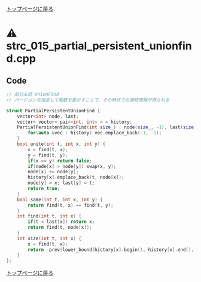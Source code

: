 <!-- mathjax config similar to math.stackexchange -->
<script type="text/x-mathjax-config">
MathJax.Hub.Config({
  jax: ["input/TeX", "output/HTML-CSS"],
  tex2jax: {
    inlineMath: [ ['$', '$'] ],
    displayMath: [ ['$$', '$$']],
    processEscapes: true,
    skipTags: ['script', 'noscript', 'style', 'textarea', 'pre', 'code']
  },
  messageStyle: "none",
  "HTML-CSS": { preferredFont: "TeX", availableFonts: ["STIX","TeX"] }
});
</script>
<script src="http://cdn.mathjax.org/mathjax/latest/MathJax.js?config=TeX-AMS_HTML" type="text/javascript"></script>

<script type="text/javascript" src="https://cdnjs.cloudflare.com/ajax/libs/jquery/3.4.1/jquery.min.js"></script>
<link rel="stylesheet" href="../css/copy-button.css" />
<script type="text/javascript" src="../js/balloons.js"></script>
<script type="text/javascript" src="../js/copy-button.js"></script>



[トップページに戻る](../index.html)

# :warning: strc\_015\_partial\_persistent\_unionfind.cpp

## Code

```cpp
// 部分永続 UnionFind
// バージョンを指定して関数を動かすことで、その時点での連結情報が得られる

struct PartialPersistentUnionFind {
    vector<int> node, last;
    vector< vector< pair<int, int> > > history;
    PartialPersistentUnionFind(int size_) : node(size_, -1), last(size_, 1e9), history(size_) {
        for(auto &vec : history) vec.emplace_back(-1, -1);
    }
    bool unite(int t, int x, int y) {
        x = find(t, x);
        y = find(t, y);
        if(x == y) return false;
        if(node[x] > node[y]) swap(x, y);
        node[x] += node[y];
        history[x].emplace_back(t, node[x]);
        node[y] = x; last[y] = t;
        return true;
    }
    bool same(int t, int x, int y) {
        return find(t, x) == find(t, y);
    }
    int find(int t, int x) {
        if(t < last[x]) return x;
        return find(t, node[x]);
    }
    int size(int t, int x) {
        x = find(t, x);
        return -prev(lower_bound(history[x].begin(), history[x].end(), make_pair(t, (int)0)))->second;
    }
};
```

[トップページに戻る](../index.html)
